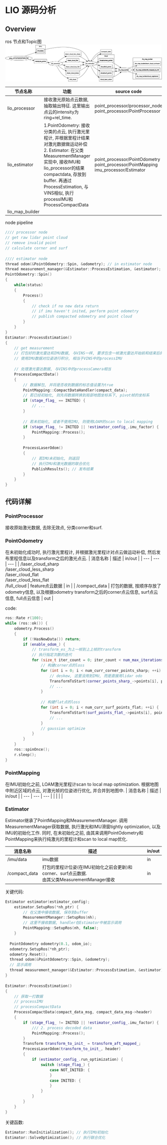 # LIO 源码分析
## Overview
ros 节点和Topic图
![ros_graph](../rc/lio_rosgraph.png)

| 节点名称 | 功能 | source code |
| --- | --- | ---- |
| lio_processor | 接收激光原始点云数据, 抽取输出特征. 这里输出点云的intensity为ring+rel_time. | point_processor/processor_node<br> point_processor/PointProcessor |
| lio_estimator | 1.PointOdometry: 接收分类的点云, 执行激光里程计, 并根据里程计结果对激光数据做运动补偿<br> 2. Estimator: 在父类MeasurementManager实现中, 接收IMU和lio_processor的结果compactdata, 存放到buffer. 再通过ProcessEstimation, 与VINS相似, 执行processIMU和ProcessCompactData | point_processor/PointOdometry <br> point_processor/PointMapping <br> imu_processor/Estimator |
| lio_map_builder | |

node pipeline
```c++
//// processor node
// get raw lidar point cloud
// remove invalid point
// calculate corner and surf

//// estimator node
thread odom(&PointOdometry::Spin, &odometry); // in estimator node
thread measurement_manager(&Estimator::ProcessEstimation, &estimator); // in estimator node
PointOdometry::Spin()
{
    while(status)
    {
        Process()
        {
            // check if no new data return
            // if imu haven't inited, perform point odometry
            // publish compacted odometry and point cloud
        }
    }
}
Estimator::ProcessEstimation()
{
    // get measurement
    // 打包好的激光雷达和IMU数据, 与VINS一样, 要求包含一帧激光雷达开始前和结束后的IMU数据
    // 使用IMU数据对位姿进行积分, 相当于VINS中的processIMU

    // 处理激光雷达数据, 与VINS中的processCamera相当
    ProcessCompactData()
    {
        // 数据解包, 并将是否收到数据的标志值设置为true
        PointMapping::CompactDataHandler(compact_data);
        // 若已经初始化, 则先将数据转换到局部地图坐标系下, pivot帧的坐标系
        if (stage_flag_ == INITED) {
            // ...
        }
        
        // 若未初始化, 或者不使用IMU, 则使用LOAM的scan to local mapping
        if (stage_flag_ != INITED || !estimator_config_.imu_factor) {
            PointMapping::Process();
        }

        ProcessLaserOdom()
        {
            // 若IMU未初始化, 则返回
            // 执行IMU和激光数据的联合优化
            PublishResults(); // 发布结果
        }
    }
}
```

## 代码详解
### PointProcessor
接收原始激光数据, 去除无效点, 分类corner和surf.

### PointOdometry
在未初始化成功时, 执行激光里程计, 并根据激光里程计对点云做运动补偿, 然后发布里程信息以及transform之后的激光点云.
| 消息名称 | 描述 | in/out |
| --- | --- | --- |
| /laser_cloud_sharp <br> /laser_cloud_less_sharp </br> /laser_cloud_flat <br> /laser_cloud_less_flat <br> /full_cloud | feature点云数据 | in |
| /compact_data | 打包的数据, 按顺序存放了odometry信息, 以及根据odometry transform之后的corner点云信息, surf点云信息, full点云信息 | out |

code:
```c++
ros::Rate r(100);
while (ros::ok()) {
    odometry.Process()
    {
        if (!HasNewData()) return;
        if (enable_odom_) {
            // transform_es_为上一帧到上上帧的transform
            // 执行指定次数的迭代
            for (size_t iter_count = 0; iter_count < num_max_iterations_; ++iter_count){
                // 构建corner点的loss
                for (int i = 0; i < num_curr_corner_points_sharp; ++i) {
                    // deskew, 这里没用到IMU, 而是直接用lidar odo
                    TransformToStart(corner_points_sharp_->points[i], point_sel);
                    // ...
                }

                // 构建flat点的loss
                for (int i = 0; i < num_curr_surf_points_flat; ++i) {
                    TransformToStart(surf_points_flat_->points[i], point_sel);
                    // ...
                }
                // gaussian optimize
            }
        }
    }
    ros::spinOnce();
    r.sleep();
}
```

### PointMapping
在IMU初始化之前, LOAM激光里程计scan to local map optimization. 根据地图中附近区域的点云, 对激光帧的位姿进行优化, 并合并到地图中.
| 消息名称 | 描述 | in/out |
| --- | --- | --- |
|  | | |

### Estimator
Estimator继承了PointMapping和MeasurementManager. 调用MeasurementManager获取数据, 执行激光和IMU滑窗tightly optimization, 以及IMU的初始化工作. 同时, 在未初始化之前, 由其来调用PointOdometry和PointMapping来执行纯激光的里程计和scan to local map优化.

| 消息名称 | 描述 | in/out |
| --- | --- | --- |
| /imu/data | imu数据 | in |
| /compact_data | 打包的里程计位姿(在IMU初始化之前会更新)和corner、surf点云数据. <br> 由其父类MeasurementManager接收 | in |

关键代码:
```c++
Estimator estimator(estimator_config);
    estimator.SetupRos(*nh_ptr) {
        // 在父类中接收数据, 保存到buffer
        MeasurementManager::SetupRos(nh);
        // 这里不接收数据, handler在Estimator中被显示调用
        PointMapping::SetupRos(nh, false);
    }

  PointOdometry odometry(0.1, odom_io);
  odometry.SetupRos(*nh_ptr);
  odometry.Reset();  
  thread odom(&PointOdometry::Spin, &odometry);
  // 显示调用
  thread measurement_manager(&Estimator::ProcessEstimation, &estimator);
}

Estimator::ProcessEstimation()
{
    // 获取一打数据
    // processIMU
    // processCompactData
    ProcessCompactData(compact_data_msg, compact_data_msg->header)
    {
        if (stage_flag_ != INITED || !estimator_config_.imu_factor) {
            /// 2. process decoded data
            PointMapping::Process();
        }
        Transform transform_to_init_ = transform_aft_mapped_;
        ProcessLaserOdom(transform_to_init_, header)
        {
            if (estimator_config_.run_optimization) {
                switch (stage_flag_) {
                    case NOT_INITED: {
                    }
                    case INITED: {
                    }
                }
            }
        }
    }
}
```

关键函数:
```c++
Estimator::RunInitialization(); // 执行IMU初始化
Estimator::SolveOptimization(); // 执行联合优化
```